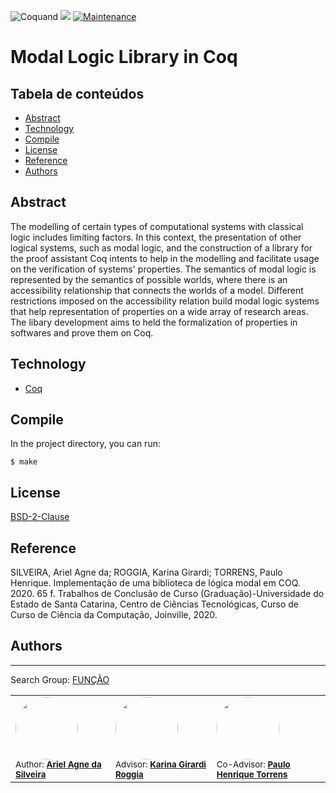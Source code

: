 ![Coquand](https://img.shields.io/badge/Coq-8.12.0-CC2927)
![](https://img.shields.io/badge/License-BSD--2--Clause-blue)
[![Maintenance](https://img.shields.io/badge/Maintained%3F-yes-green.svg)](https://GitHub.com/Naereen/StrapDown.js/graphs/commit-activity)


# Modal Logic Library in Coq

## Tabela de conteúdos

<!--ts-->
* [Abstract](#Abstract)
* [Technology](#Technology)
* [Compile](#Compile)
* [License](#License)
* [Reference](#Reference)
* [Authors](#Authors)
<!--te-->

## Abstract
The modelling of certain types of computational systems with classical logic includes limiting factors. In this context, the presentation of other logical systems, such as modal logic, and the construction of a library for the proof assistant Coq intents to help in the modelling and facilitate usage on the verification of systems' properties. The semantics of modal logic is represented by the semantics of possible worlds, where there is an accessibility relationship that connects the worlds of a model. Different restrictions imposed on the accessibility relation build modal logic systems that help representation of properties on a wide array of research areas. The libary development aims to held the formalization of properties in softwares and prove them on Coq.

## Technology
- [Coq](https://coq.inria.fr/)

## Compile

In the project directory, you can run:

`
$ make
` 

## License

[BSD-2-Clause](https://github.com/arielsilveira/ModalLibrary/blob/master/LICENSE)

## Reference

SILVEIRA, Ariel Agne da; ROGGIA, Karina Girardi; TORRENS, Paulo Henrique. Implementação de uma biblioteca de lógica modal em COQ. 2020. 65 f. Trabalhos de Conclusão de Curso (Graduação)-Universidade do Estado de Santa Catarina, Centro de Ciências Tecnológicas, Curso de Curso de Ciência da Computação, Joinville, 2020. 

## Authors
---
Search Group: [FUNÇÃO](https://www.udesc.br/cct/funcao)

<table>
    <tr>
        <td>
            <img style="border-radius: 50%;" src="https://avatars1.githubusercontent.com/u/19842910?v=4" width="100px;" alt="">
            <br/>
            <sub>Author: <a href="https://github.com/arielsilveira"><b>Ariel Agne da Silveira</b></sub> </a>
        </td>
        <td>
            <img style="border-radius: 50%;" src="https://avatars2.githubusercontent.com/u/6727632?v=4" width="100px;" alt="">
            <br/>
            <sub>Advisor: <a href="https://github.com/kaqui"><b>Karina Girardi Roggia</b></sub> </a>
        </td>
        <td>
            <img style="border-radius: 50%;" src="https://avatars3.githubusercontent.com/u/394865?v=4" width="100px;" alt="">
            <br/>
            <sub>Co-Advisor: <a href="https://github.com/takanuva"><b>Paulo Henrique Torrens</b></sub> </a>
        </td>
    </tr>
</table>


<!-- [![Gmail Badge](https://img.shields.io/badge/-ariel.agne95@gmail.com-c14438?style=flat-square&logo=Gmail&logoColor=white&link=mailto:tgmarinho@gmail.com)](mailto:ariel.agne95@gmail.com) -->
